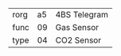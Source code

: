 
|    |   |   |
| -- | - | - |
| rorg | a5 | 4BS Telegram |
| func | 09 | Gas Sensor |
| type | 04 | CO2 Sensor |
